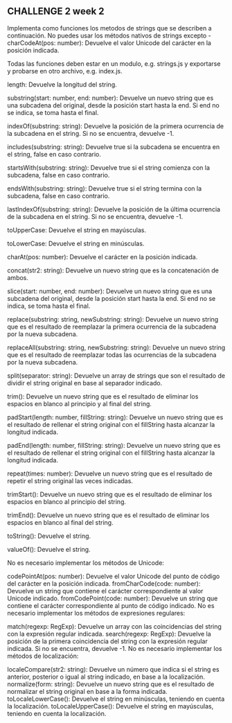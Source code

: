## CHALLENGE 2 week 2

Implementa como funciones los metodos de strings que se describen a continuación. No puedes usar los métodos nativos de strings excepto - charCodeAt(pos: number): Devuelve el valor Unicode del carácter en la posición indicada.

Todas las funciones deben estar en un modulo, e.g. strings.js y exportarse y probarse en otro archivo, e.g. index.js.

length: Devuelve la longitud del string.

substring(start: number, end: number): Devuelve un nuevo string que es una subcadena del original, desde la posición start hasta la end. Si end no se indica, se toma hasta el final.

indexOf(substring: string): Devuelve la posición de la primera ocurrencia de la subcadena en el string. Si no se encuentra, devuelve -1.

includes(substring: string): Devuelve true si la subcadena se encuentra en el string, false en caso contrario.

startsWith(substring: string): Devuelve true si el string comienza con la subcadena, false en caso contrario.

endsWith(substring: string): Devuelve true si el string termina con la subcadena, false en caso contrario.

lastIndexOf(substring: string): Devuelve la posición de la última ocurrencia de la subcadena en el string. Si no se encuentra, devuelve -1.

toUpperCase: Devuelve el string en mayúsculas.

toLowerCase: Devuelve el string en minúsculas.

charAt(pos: number): Devuelve el carácter en la posición indicada.

concat(str2: string): Devuelve un nuevo string que es la concatenación de ambos.

slice(start: number, end: number): Devuelve un nuevo string que es una subcadena del original, desde la posición start hasta la end. Si end no se indica, se toma hasta el final.

replace(substring: string, newSubstring: string): Devuelve un nuevo string que es el resultado de reemplazar la primera ocurrencia de la subcadena por la nueva subcadena.

replaceAll(substring: string, newSubstring: string): Devuelve un nuevo string que es el resultado de reemplazar todas las ocurrencias de la subcadena por la nueva subcadena.

split(separator: string): Devuelve un array de strings que son el resultado de dividir el string original en base al separador indicado.

trim(): Devuelve un nuevo string que es el resultado de eliminar los espacios en blanco al principio y al final del string.

padStart(length: number, fillString: string): Devuelve un nuevo string que es el resultado de rellenar el string original con el fillString hasta alcanzar la longitud indicada.

padEnd(length: number, fillString: string): Devuelve un nuevo string que es el resultado de rellenar el string original con el fillString hasta alcanzar la longitud indicada.

repeat(times: number): Devuelve un nuevo string que es el resultado de repetir el string original las veces indicadas.

trimStart(): Devuelve un nuevo string que es el resultado de eliminar los espacios en blanco al principio del string.

trimEnd(): Devuelve un nuevo string que es el resultado de eliminar los espacios en blanco al final del string.

toString(): Devuelve el string.

valueOf(): Devuelve el string.

No es necesario implementar los métodos de Unicode:

codePointAt(pos: number): Devuelve el valor Unicode del punto de código del carácter en la posición indicada.
fromCharCode(code: number): Devuelve un string que contiene el carácter correspondiente al valor Unicode indicado.
fromCodePoint(code: number): Devuelve un string que contiene el carácter correspondiente al punto de código indicado.
No es necesario implementar los métodos de expresiones regulares:

match(regexp: RegExp): Devuelve un array con las coincidencias del string con la expresión regular indicada.
search(regexp: RegExp): Devuelve la posición de la primera coincidencia del string con la expresión regular indicada. Si no se encuentra, devuelve -1.
No es necesario implementar los métodos de localización:

localeCompare(str2: string): Devuelve un número que indica si el string es anterior, posterior o igual al string indicado, en base a la localización.
normalize(form: string): Devuelve un nuevo string que es el resultado de normalizar el string original en base a la forma indicada.
toLocaleLowerCase(): Devuelve el string en minúsculas, teniendo en cuenta la localización.
toLocaleUpperCase(): Devuelve el string en mayúsculas, teniendo en cuenta la localización.
